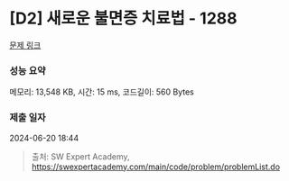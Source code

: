 # [D2] 새로운 불면증 치료법 - 1288 

[문제 링크](https://swexpertacademy.com/main/code/problem/problemDetail.do?contestProbId=AV18_yw6I9MCFAZN) 

### 성능 요약

메모리: 13,548 KB, 시간: 15 ms, 코드길이: 560 Bytes

### 제출 일자

2024-06-20 18:44



> 출처: SW Expert Academy, https://swexpertacademy.com/main/code/problem/problemList.do